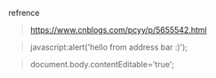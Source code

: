 

refrence
> https://www.cnblogs.com/pcyy/p/5655542.html

> javascript:alert('hello from address bar :)');

> document.body.contentEditable='true';



